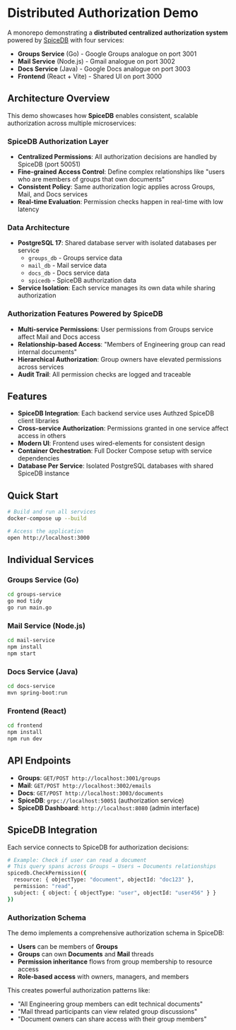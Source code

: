 # Distributed Authorization Demo

A monorepo demonstrating a **distributed centralized authorization system** powered by [SpiceDB](https://spicedb.dev) with four services:

- **Groups Service** (Go) - Google Groups analogue on port 3001
- **Mail Service** (Node.js) - Gmail analogue on port 3002  
- **Docs Service** (Java) - Google Docs analogue on port 3003
- **Frontend** (React + Vite) - Shared UI on port 3000

## Architecture Overview

This demo showcases how **SpiceDB** enables consistent, scalable authorization across multiple microservices:

### SpiceDB Authorization Layer
- **Centralized Permissions**: All authorization decisions are handled by SpiceDB (port 50051)
- **Fine-grained Access Control**: Define complex relationships like "users who are members of groups that own documents"
- **Consistent Policy**: Same authorization logic applies across Groups, Mail, and Docs services
- **Real-time Evaluation**: Permission checks happen in real-time with low latency

### Data Architecture
- **PostgreSQL 17**: Shared database server with isolated databases per service
  - `groups_db` - Groups service data
  - `mail_db` - Mail service data  
  - `docs_db` - Docs service data
  - `spicedb` - SpiceDB authorization data
- **Service Isolation**: Each service manages its own data while sharing authorization

### Authorization Features Powered by SpiceDB
- **Multi-service Permissions**: User permissions from Groups service affect Mail and Docs access
- **Relationship-based Access**: "Members of Engineering group can read internal documents"
- **Hierarchical Authorization**: Group owners have elevated permissions across services
- **Audit Trail**: All permission checks are logged and traceable

## Features

- **SpiceDB Integration**: Each backend service uses Authzed SpiceDB client libraries
- **Cross-service Authorization**: Permissions granted in one service affect access in others
- **Modern UI**: Frontend uses wired-elements for consistent design
- **Container Orchestration**: Full Docker Compose setup with service dependencies
- **Database Per Service**: Isolated PostgreSQL databases with shared SpiceDB instance

## Quick Start

```bash
# Build and run all services
docker-compose up --build

# Access the application
open http://localhost:3000
```

## Individual Services

### Groups Service (Go)
```bash
cd groups-service
go mod tidy
go run main.go
```

### Mail Service (Node.js)
```bash
cd mail-service
npm install
npm start
```

### Docs Service (Java)
```bash
cd docs-service
mvn spring-boot:run
```

### Frontend (React)
```bash
cd frontend
npm install
npm run dev
```

## API Endpoints

- **Groups**: `GET/POST http://localhost:3001/groups`
- **Mail**: `GET/POST http://localhost:3002/emails`
- **Docs**: `GET/POST http://localhost:3003/documents`
- **SpiceDB**: `grpc://localhost:50051` (authorization service)
- **SpiceDB Dashboard**: `http://localhost:8080` (admin interface)

## SpiceDB Integration

Each service connects to SpiceDB for authorization decisions:

```bash
# Example: Check if user can read a document
# This query spans across Groups → Users → Documents relationships
spicedb.CheckPermission({
  resource: { objectType: "document", objectId: "doc123" },
  permission: "read",
  subject: { object: { objectType: "user", objectId: "user456" } }
})
```

### Authorization Schema
The demo implements a comprehensive authorization schema in SpiceDB:
- **Users** can be members of **Groups**
- **Groups** can own **Documents** and **Mail** threads  
- **Permission inheritance** flows from group membership to resource access
- **Role-based access** with owners, managers, and members

This creates powerful authorization patterns like:
- "All Engineering group members can edit technical documents"
- "Mail thread participants can view related group discussions"
- "Document owners can share access with their group members"